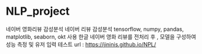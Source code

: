 # NLP_project
네이버 영화리뷰 감성분석
네이버 리뷰 감성분석 tensorflow, numpy, pandas, matplotlib, seaborn, okt 사용
한글 네이버 영화 리뷰를 전처리 후 , 모델을 구성하여 성능 측정 및
 유저 입력 테스트
url : https://jininis.github.io/NPL/
